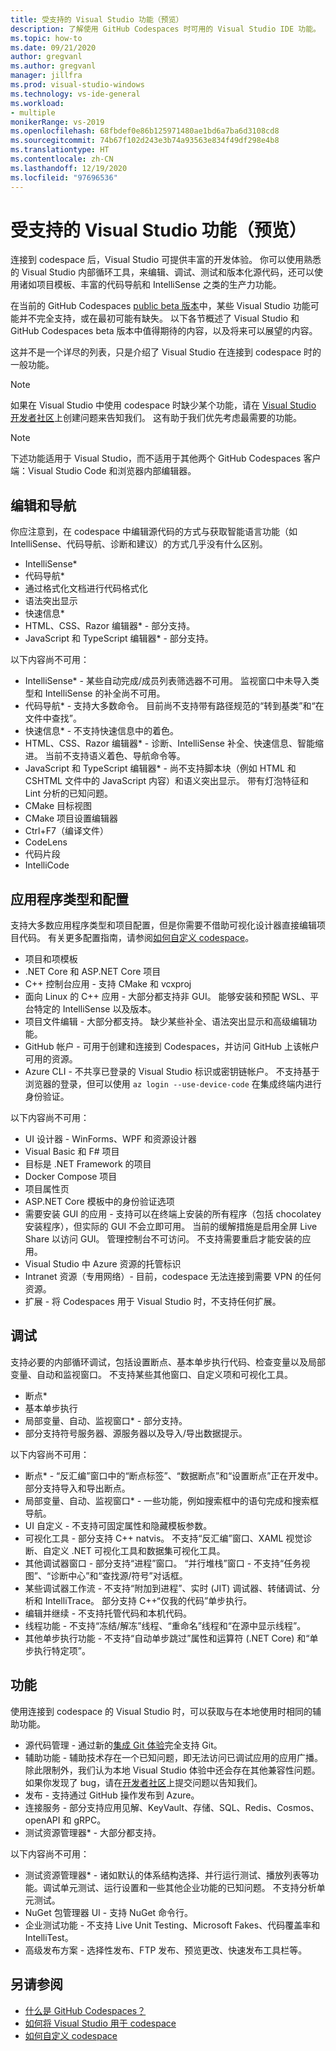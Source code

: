 ```yaml
---
title: 受支持的 Visual Studio 功能（预览）
description: 了解使用 GitHub Codespaces 时可用的 Visual Studio IDE 功能。
ms.topic: how-to
ms.date: 09/21/2020
author: gregvanl
ms.author: gregvanl
manager: jillfra
ms.prod: visual-studio-windows
ms.technology: vs-ide-general
ms.workload:
- multiple
monikerRange: vs-2019
ms.openlocfilehash: 68fbdef0e86b125971480ae1bd6a7ba6d3108cd8
ms.sourcegitcommit: 74b67f102d243e3b74a93563e834f49df298e4b8
ms.translationtype: HT
ms.contentlocale: zh-CN
ms.lasthandoff: 12/19/2020
ms.locfileid: "97696536"
---
```

# <a name="supported-visual-studio-features-preview"></a>受支持的 Visual Studio 功能（预览）

连接到 codespace 后，Visual Studio 可提供丰富的开发体验。 你可以使用熟悉的 Visual Studio 内部循环工具，来编辑、调试、测试和版本化源代码，还可以使用诸如项目模板、丰富的代码导航和 IntelliSense 之类的生产力功能。

在当前的 GitHub Codespaces [public beta 版本](https://github.com/features/codespaces)中，某些 Visual Studio 功能可能并不完全支持，或在最初可能有缺失。 以下各节概述了 Visual Studio 和 GitHub Codespaces beta 版本中值得期待的内容，以及将来可以展望的内容。 

这并不是一个详尽的列表，只是介绍了 Visual Studio 在连接到 codespace 时的一般功能。

> [!NOTE]
> 如果在 Visual Studio 中使用 codespace 时缺少某个功能，请在 [Visual Studio 开发者社区](https://aka.ms/feedback/suggest?space=8)上创建问题来告知我们。 这有助于我们优先考虑最需要的功能。

> [!NOTE]
> 下述功能适用于 Visual Studio，而不适用于其他两个 GitHub Codespaces 客户端：Visual Studio Code 和浏览器内部编辑器。

## <a name="edit-and-navigation"></a>编辑和导航

你应注意到，在 codespace 中编辑源代码的方式与获取智能语言功能（如 IntelliSense、代码导航、诊断和建议）的方式几乎没有什么区别。

* IntelliSense*
* 代码导航*
* 通过格式化文档进行代码格式化
* 语法突出显示
* 快速信息*
* HTML、CSS、Razor 编辑器* - 部分支持。
* JavaScript 和 TypeScript 编辑器* - 部分支持。

以下内容尚不可用：

* IntelliSense* - 某些自动完成/成员列表筛选器不可用。 监视窗口中未导入类型和 IntelliSense 的补全尚不可用。
* 代码导航* - 支持大多数命令。 目前尚不支持带有路径规范的“转到基类”和“在文件中查找”。
* 快速信息* - 不支持快速信息中的着色。
* HTML、CSS、Razor 编辑器* - 诊断、IntelliSense 补全、快速信息、智能缩进。 当前不支持语义着色、导航命令等。
* JavaScript 和 TypeScript 编辑器* - 尚不支持脚本块（例如 HTML 和 CSHTML 文件中的 JavaScript 内容）和语义突出显示。 带有灯泡特征和 Lint 分析的已知问题。
* CMake 目标视图
* CMake 项目设置编辑器
* Ctrl+F7（编译文件）
* CodeLens
* 代码片段
* IntelliCode

## <a name="application-types-and-configuration"></a>应用程序类型和配置

支持大多数应用程序类型和项目配置，但是你需要不借助可视化设计器直接编辑项目代码。 有关更多配置指南，请参阅[如何自定义 codespace](customize-codespaces.md)。

* 项目和项模板
* .NET Core 和 ASP.NET Core 项目
* C++ 控制台应用 - 支持 CMake 和 vcxproj
* 面向 Linux 的 C++ 应用 - 大部分都支持非 GUI。 能够安装和预配 WSL、平台特定的 IntelliSense 以及版本。
* 项目文件编辑 - 大部分都支持。 缺少某些补全、语法突出显示和高级编辑功能。
* GitHub 帐户 - 可用于创建和连接到 Codespaces，并访问 GitHub 上该帐户可用的资源。
* Azure CLI - 不共享已登录的 Visual Studio 标识或密钥链帐户。 不支持基于浏览器的登录，但可以使用 `az login --use-device-code` 在集成终端内进行身份验证。

以下内容尚不可用：

* UI 设计器 - WinForms、WPF 和资源设计器
* Visual Basic 和 F# 项目
* 目标是 .NET Framework 的项目
* Docker Compose 项目
* 项目属性页
* ASP.NET Core 模板中的身份验证选项
* 需要安装 GUI 的应用 - 支持可以在终端上安装的所有程序（包括 chocolatey 安装程序），但实际的 GUI 不会立即可用。 当前的缓解措施是启用全屏 Live Share 以访问 GUI。 管理控制台不可访问。 不支持需要重启才能安装的应用。
* Visual Studio 中 Azure 资源的托管标识
* Intranet 资源（专用网络）- 目前，codespace 无法连接到需要 VPN 的任何资源。
* 扩展 - 将 Codespaces 用于 Visual Studio 时，不支持任何扩展。

## <a name="debugging"></a>调试

支持必要的内部循环调试，包括设置断点、基本单步执行代码、检查变量以及局部变量、自动和监视窗口。 不支持某些其他窗口、自定义项和可视化工具。

* 断点*
* 基本单步执行
* 局部变量、自动、监视窗口* - 部分支持。
* 部分支持符号服务器、源服务器以及导入/导出数据提示。

以下内容尚不可用：

* 断点* - “反汇编”窗口中的“断点标签”、“数据断点”和“设置断点”正在开发中。 部分支持导入和导出断点。
* 局部变量、自动、监视窗口* - 一些功能，例如搜索框中的语句完成和搜索框导航。
* UI 自定义 - 不支持可固定属性和隐藏模板参数。
* 可视化工具 - 部分支持 C++ natvis。 不支持“反汇编”窗口、XAML 视觉诊断、自定义 .NET 可视化工具和数据集可视化工具。
* 其他调试器窗口 - 部分支持“进程”窗口。 “并行堆栈”窗口 - 不支持“任务视图”、“诊断中心”和“查找源/符号”对话框。
* 某些调试器工作流 - 不支持“附加到进程”、实时 (JIT) 调试器、转储调试、分析和 IntelliTrace。 部分支持 C++“仅我的代码”单步执行。
* 编辑并继续 - 不支持托管代码和本机代码。
* 线程功能 - 不支持“冻结/解冻”线程、“重命名”线程和“在源中显示线程”。
* 其他单步执行功能 - 不支持“自动单步跳过”属性和运算符 (.NET Core) 和“单步执行特定项”。 

## <a name="features"></a>功能

使用连接到 codespace 的 Visual Studio 时，可以获取与在本地使用时相同的辅助功能。

* 源代码管理 - 通过新的[集成 Git 体验](../git-with-visual-studio.md)完全支持 Git。
* 辅助功能 - 辅助技术存在一个已知问题，即无法访问已调试应用的应用广播。 除此限制外，我们认为本地 Visual Studio 体验中还会存在其他兼容性问题。 如果你发现了 bug，请在[开发者社区](https://aka.ms/feedback/report?space=8)上提交问题以告知我们。
* 发布 - 支持通过 GitHub 操作发布到 Azure。
* 连接服务 - 部分支持应用见解、KeyVault、存储、SQL、Redis、Cosmos、openAPI 和 gRPC。
* 测试资源管理器* - 大部分都支持。

以下内容尚不可用：

* 测试资源管理器* - 诸如默认的体系结构选择、并行运行测试、播放列表等功能。调试单元测试、运行设置和一些其他企业功能的已知问题。 不支持分析单元测试。
* NuGet 包管理器 UI - 支持 NuGet 命令行。
* 企业测试功能 - 不支持 Live Unit Testing、Microsoft Fakes、代码覆盖率和 IntelliTest。
* 高级发布方案 - 选择性发布、FTP 发布、预览更改、快速发布工具栏等。

## <a name="see-also"></a>另请参阅

* [什么是 GitHub Codespaces？](codespaces-overview.md)
* [如何将 Visual Studio 用于 codespace](use-visual-studio-with-codespaces.md)
* [如何自定义 codespace](customize-codespaces.md)
